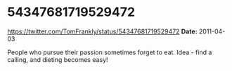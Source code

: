 # 54347681719529472
https://twitter.com/TomFrankly/status/54347681719529472
**Date:** 2011-04-03

People who pursue their passion sometimes forget to eat. Idea - find a calling, and dieting becomes easy!
